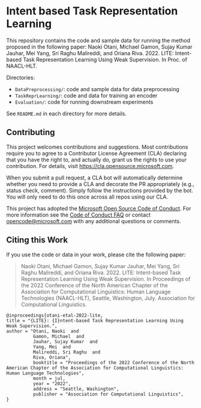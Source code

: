 # Intent based Task Representation Learning

This repository contains the code and sample data for running the method proposed in the following paper: Naoki Otani, Michael Gamon, Sujay Kumar Jauhar, Mei Yang, Sri Raghu Malireddi, and Oriana Riva. 2022. LITE: Intent-based Task Representation Learning Using Weak Supervision. In Proc. of NAACL-HLT.

Directories:

- `DataPreprocessing/`: code and sample data for data preprocessing
- `TaskReprLearning/`: code and data for training an encoder
- `Evaluation/`: code for running downstream experiments

See `README.md` in each directory for more details.


## Contributing

This project welcomes contributions and suggestions.  Most contributions require you to agree to a
Contributor License Agreement (CLA) declaring that you have the right to, and actually do, grant us
the rights to use your contribution. For details, visit https://cla.opensource.microsoft.com.

When you submit a pull request, a CLA bot will automatically determine whether you need to provide
a CLA and decorate the PR appropriately (e.g., status check, comment). Simply follow the instructions
provided by the bot. You will only need to do this once across all repos using our CLA.

This project has adopted the [Microsoft Open Source Code of Conduct](https://opensource.microsoft.com/codeofconduct/).
For more information see the [Code of Conduct FAQ](https://opensource.microsoft.com/codeofconduct/faq/) or
contact [opencode@microsoft.com](mailto:opencode@microsoft.com) with any additional questions or comments.

## Citing this Work

If you use the code or data in your work, please cite the following paper:

> Naoki Otani, Michael Gamon, Sujay Kumar Jauhar, Mei Yang, Sri Raghu Malireddi, and Oriana Riva. 2022. LITE: Intent-based Task Representation Learning Using Weak Supervision. In Proceedings of the 2022 Conference of the North American Chapter of the Association for Computational Linguistics: Human Language Technologies (NAACL-HLT), Seattle, Washington, July. Association for Computational Linguistics.

```
@inproceedings{otani-etal-2022-lite,
title = "{LITE}: {I}ntent-based Task Representation Learning Using Weak Supervision.",
author = "Otani, Naoki  and
          Gamon, Michael  and
          Jauhar, Sujay Kumar  and
          Yang, Mei  and
          Malireddi, Sri Raghu  and
          Riva, Oriana",
          booktitle = "Proceedings of the 2022 Conference of the North American Chapter of the Association for Computational Linguistics: Human Language Technologies",
          month = jul,
          year = "2022",
          address = "Seattle, Washington",
          publisher = "Association for Computational Linguistics",
}
```
